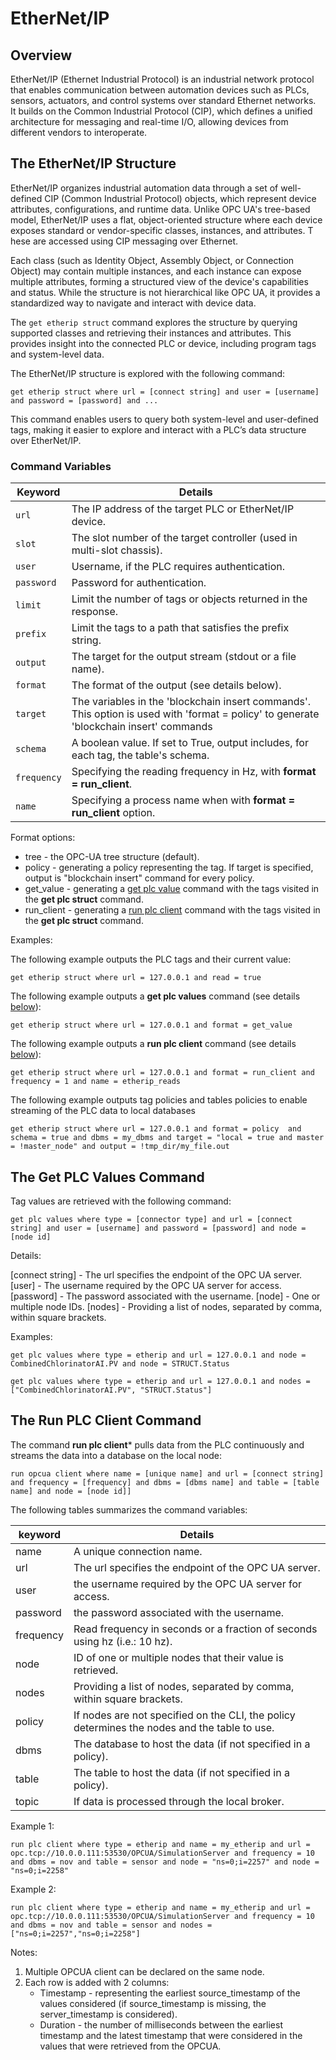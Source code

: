 # EtherNet/IP

## Overview
EtherNet/IP (Ethernet Industrial Protocol) is an industrial network protocol that enables communication between automation 
devices such as PLCs, sensors, actuators, and control systems over standard Ethernet networks.     
It builds on the Common Industrial Protocol (CIP), which defines a unified architecture for messaging and real-time I/O, 
allowing devices from different vendors to interoperate.

## The EtherNet/IP Structure

EtherNet/IP organizes industrial automation data through a set of well-defined CIP (Common Industrial Protocol) objects, 
which represent device attributes, configurations, and runtime data. Unlike OPC UA's tree-based model, EtherNet/IP uses a flat, 
object-oriented structure where each device exposes standard or vendor-specific classes, instances, and attributes. T
hese are accessed using CIP messaging over Ethernet.

Each class (such as Identity Object, Assembly Object, or Connection Object) may contain multiple instances, and each instance 
can expose multiple attributes, forming a structured view of the device's capabilities and status. 
While the structure is not hierarchical like OPC UA, it provides a standardized way to navigate and interact with device data.

The `get etherip struct` command explores the structure by querying supported classes and retrieving their instances and attributes. 
This provides insight into the connected PLC or device, including program tags and system-level data.

The EtherNet/IP structure is explored with the following command:


```anylog
get etherip struct where url = [connect string] and user = [username] and password = [password] and ...
```
This command enables users to query both system-level and user-defined tags, making it easier to explore and interact with a PLC’s data structure over EtherNet/IP.

### Command Variables

| Keyword     | Details                                                                                                                                |
|-------------|----------------------------------------------------------------------------------------------------------------------------------------|
| `url`       | The IP address of the target PLC or EtherNet/IP device.                                                                                |
| `slot`      | The slot number of the target controller (used in multi-slot chassis).                                                                 |
| `user`      | Username, if the PLC requires authentication.                                                                                          |
| `password`  | Password for authentication.                                                                                                           |
| `limit`     | Limit the number of tags or objects returned in the response.                                                                          |
| `prefix`    | Limit the tags to a path that satisfies the prefix string.                                                                             |
| `output`    | The target for the output stream (stdout or a file name).                                                                              |
| `format`    | The format of the output (see details below).                                                                                          |
| `target`    | The variables in the 'blockchain insert commands'. This option is used with 'format = policy' to generate 'blockchain insert' commands |
| `schema`    | A boolean value. If set to True, output includes, for each tag, the table's schema.                                                    |
| `frequency` | Specifying the reading frequency in Hz, with **format = run_client**.                                                                  |
| `name`      | Specifying a process name when with **format = run_client** option.                                                                    |

Format options:
* tree - the OPC-UA tree structure (default).
* policy - generating a policy representing the tag. If target is specified, output is "blockchain insert" command for every policy.
* get_value - generating a [get plc value](#the-get-plc-values-command) command with the tags visited in the **get plc struct** command.
* run_client - generating a [run plc client](#the-run-plc-client-command) command with the tags visited in the **get plc struct** command.

Examples:

The following example outputs the PLC tags and their current value:
```anylog
get etherip struct where url = 127.0.0.1 and read = true
```
The following example outputs a **get plc values** command (see details [below](#the-get-plc-values-command)):
```anylog
get etherip struct where url = 127.0.0.1 and format = get_value 
```
The following example outputs a **run plc client** command (see details [below](#the-run-plc-client-command)):
```anylog
get etherip struct where url = 127.0.0.1 and format = run_client and frequency = 1 and name = etherip_reads
```
The following example outputs tag policies and tables policies to enable streaming of the PLC data to local databases 
```anylog
get etherip struct where url = 127.0.0.1 and format = policy  and schema = true and dbms = my_dbms and target = "local = true and master = !master_node" and output = !tmp_dir/my_file.out
```

## The Get PLC Values Command
Tag values are retrieved with the following command:

```anylog
get plc values where type = [connector type] and url = [connect string] and user = [username] and password = [password] and node = [node id]
```

Details:

[connect string] - The url specifies the endpoint of the OPC UA server.
[user] - The username required by the OPC UA server for access.
[password] - The password associated with the username.
[node] - One or multiple node IDs.
[nodes] - Providing a list of nodes, separated by comma, within square brackets.

Examples:

```anylog
get plc values where type = etherip and url = 127.0.0.1 and node = CombinedChlorinatorAI.PV and node = STRUCT.Status

get plc values where type = etherip and url = 127.0.0.1 and nodes = ["CombinedChlorinatorAI.PV", "STRUCT.Status"]
```

## The Run PLC Client Command

The command **run plc client*** pulls data from the PLC continuously and streams the data into a database on the local node:
```anylog
run opcua client where name = [unique name] and url = [connect string] and frequency = [frequency] and dbms = [dbms name] and table = [table name] and node = [node id]]
```
 
The following tables summarizes the command variables:

| keyword   | Details                                                                                      |
|-----------|----------------------------------------------------------------------------------------------| 
| name      | A unique connection name.                                                                    |
| url       | The url specifies the endpoint of the OPC UA server.                                         |
| user      | the username required by the OPC UA server for access.                                       |
| password  | the password associated with the username.                                                   |
| frequency | Read frequency in seconds or a fraction of seconds using hz (i.e.: 10 hz).                   |
| node      | ID of one or multiple nodes that their value is retrieved.                                   |
| nodes     | Providing a list of nodes, separated by comma, within square brackets.                       |
| policy    | If nodes are not specified on the CLI, the policy determines the nodes and the table to use. |
| dbms      | The database to host the data (if not specified in a policy).                                |
| table     | The table to host the data (if not specified in a policy).                                   |
| topic     | If data is processed through the local broker.                                               |


Example 1:
```anylog
run plc client where type = etherip and name = my_etherip and url = opc.tcp://10.0.0.111:53530/OPCUA/SimulationServer and frequency = 10 and dbms = nov and table = sensor and node = "ns=0;i=2257" and node = "ns=0;i=2258"
```
Example 2:
```anylog
run plc client where type = etherip and name = my_etherip and url = opc.tcp://10.0.0.111:53530/OPCUA/SimulationServer and frequency = 10 and dbms = nov and table = sensor and nodes = ["ns=0;i=2257","ns=0;i=2258"]
```

Notes: 
1. Multiple OPCUA client can be declared on the same node.
2. Each row is added with 2 columns:
   * Timestamp - representing the earliest source_timestamp of the values considered (if source_timestamp is missing, the server_timestamp is considered).
   * Duration - the number of milliseconds between the earliest timestamp and the latest timestamp that were considered in the values that were retrieved from the OPCUA.
